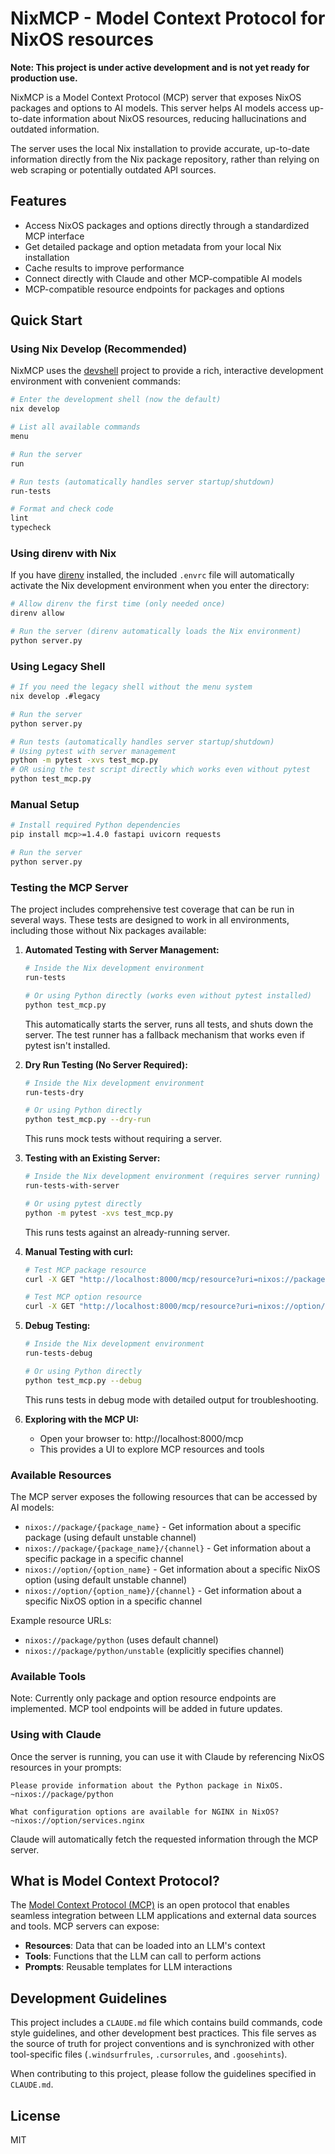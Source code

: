 # NixMCP - Model Context Protocol for NixOS resources

**Note: This project is under active development and is not yet ready for production use.**

NixMCP is a Model Context Protocol (MCP) server that exposes NixOS packages and options to AI models. This server helps AI models access up-to-date information about NixOS resources, reducing hallucinations and outdated information.

The server uses the local Nix installation to provide accurate, up-to-date information directly from the Nix package repository, rather than relying on web scraping or potentially outdated API sources.

## Features

- Access NixOS packages and options directly through a standardized MCP interface
- Get detailed package and option metadata from your local Nix installation
- Cache results to improve performance
- Connect directly with Claude and other MCP-compatible AI models
- MCP-compatible resource endpoints for packages and options

## Quick Start

### Using Nix Develop (Recommended)

NixMCP uses the [devshell](https://github.com/numtide/devshell) project to provide a rich, interactive development environment with convenient commands:

```bash
# Enter the development shell (now the default)
nix develop

# List all available commands
menu

# Run the server
run

# Run tests (automatically handles server startup/shutdown)
run-tests

# Format and check code
lint
typecheck
```

### Using direnv with Nix

If you have [direnv](https://direnv.net/) installed, the included `.envrc` file will automatically activate the Nix development environment when you enter the directory:

```bash
# Allow direnv the first time (only needed once)
direnv allow

# Run the server (direnv automatically loads the Nix environment)
python server.py
```

### Using Legacy Shell

```bash
# If you need the legacy shell without the menu system
nix develop .#legacy

# Run the server
python server.py

# Run tests (automatically handles server startup/shutdown)
# Using pytest with server management
python -m pytest -xvs test_mcp.py
# OR using the test script directly which works even without pytest
python test_mcp.py
```

### Manual Setup

```bash
# Install required Python dependencies
pip install mcp>=1.4.0 fastapi uvicorn requests

# Run the server
python server.py
```

### Testing the MCP Server

The project includes comprehensive test coverage that can be run in several ways. These tests are designed to work in all environments, including those without Nix packages available:

1. **Automated Testing with Server Management:**
   ```bash
   # Inside the Nix development environment
   run-tests
   
   # Or using Python directly (works even without pytest installed)
   python test_mcp.py
   ```
   This automatically starts the server, runs all tests, and shuts down the server. The test runner has a fallback mechanism that works even if pytest isn't installed.

2. **Dry Run Testing (No Server Required):**
   ```bash
   # Inside the Nix development environment
   run-tests-dry
   
   # Or using Python directly
   python test_mcp.py --dry-run
   ```
   This runs mock tests without requiring a server.

3. **Testing with an Existing Server:**
   ```bash
   # Inside the Nix development environment (requires server running)
   run-tests-with-server
   
   # Or using pytest directly
   python -m pytest -xvs test_mcp.py
   ```
   This runs tests against an already-running server.

4. **Manual Testing with curl:**
   ```bash
   # Test MCP package resource
   curl -X GET "http://localhost:8000/mcp/resource?uri=nixos://package/python"

   # Test MCP option resource
   curl -X GET "http://localhost:8000/mcp/resource?uri=nixos://option/services.nginx"
   ```

5. **Debug Testing:**
   ```bash
   # Inside the Nix development environment
   run-tests-debug
   
   # Or using Python directly
   python test_mcp.py --debug
   ```
   This runs tests in debug mode with detailed output for troubleshooting.

6. **Exploring with the MCP UI:**
   - Open your browser to: http://localhost:8000/mcp
   - This provides a UI to explore MCP resources and tools

### Available Resources

The MCP server exposes the following resources that can be accessed by AI models:

- `nixos://package/{package_name}` - Get information about a specific package (using default unstable channel)
- `nixos://package/{package_name}/{channel}` - Get information about a specific package in a specific channel
- `nixos://option/{option_name}` - Get information about a specific NixOS option (using default unstable channel)
- `nixos://option/{option_name}/{channel}` - Get information about a specific NixOS option in a specific channel

Example resource URLs:
- `nixos://package/python` (uses default channel)
- `nixos://package/python/unstable` (explicitly specifies channel)

### Available Tools

Note: Currently only package and option resource endpoints are implemented. MCP tool endpoints will be added in future updates.

### Using with Claude

Once the server is running, you can use it with Claude by referencing NixOS resources in your prompts:

```
Please provide information about the Python package in NixOS.
~nixos://package/python

What configuration options are available for NGINX in NixOS?
~nixos://option/services.nginx
```

Claude will automatically fetch the requested information through the MCP server.

## What is Model Context Protocol?

The [Model Context Protocol (MCP)](https://modelcontextprotocol.io) is an open protocol that enables seamless integration between LLM applications and external data sources and tools. MCP servers can expose:

- **Resources**: Data that can be loaded into an LLM's context
- **Tools**: Functions that the LLM can call to perform actions
- **Prompts**: Reusable templates for LLM interactions

## Development Guidelines

This project includes a `CLAUDE.md` file which contains build commands, code style guidelines, and other development best practices. This file serves as the source of truth for project conventions and is synchronized with other tool-specific files (`.windsurfrules`, `.cursorrules`, and `.goosehints`).

When contributing to this project, please follow the guidelines specified in `CLAUDE.md`.

## License

MIT